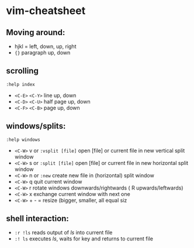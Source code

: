 # vim-cheatsheet

## Moving around:

- hjkl = left, down, up, right
- `{}` paragraph up, down

## scrolling

```
:help index
```

- `<C-E>` `<C-Y>` line up, down
- `<C-D>` `<C-U>` half page up, down
- `<C-F>` `<C-B>` page up, down

## windows/splits:

```
:help windows
```

- `<C-W>` v or `:vsplit [file]` open [file] or current file in new vertical split window
- `<C-W>` s or `:split [file]` open [file] or current file in new horizontal split window
- `<C-W>` n or `:new` create new file in (horizontal) split window
- `<C-W>` q quit current window
- `<C-W>` r rotate windows downwards/rightwards (<C-W> R upwards/leftwards)
- `<C-W>` x exchange current window with next one
- `<C-W>` + - = resize (bigger, smaller, all equal siz

## shell interaction:

- `:r !ls` reads output of _ls_ into current file
- `:! ls` executes _ls_, waits for key and returns to current file 
